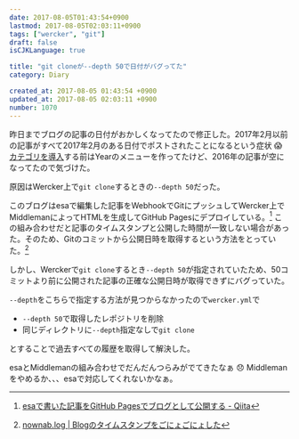 ```yaml
---
date: 2017-08-05T01:43:54+0900
lastmod: 2017-08-05T02:03:11+0900
tags: ["wercker", "git"]
draft: false
isCJKLanguage: true

title: "git cloneが--depth 50で日付がバグってた"
category: Diary

created_at: 2017-08-05 01:43:54 +0900
updated_at: 2017-08-05 02:03:11 +0900
number: 1070
---
```


昨日までブログの記事の日付がおかしくなってたので修正した。2017年2月以前の記事がすべて2017年2月のある日付でポストされたことになるという症状 :scream:
[カテゴリを導入](https://blog.nownabe.com/2017/08/04/1069.html)する前はYearのメニューを作ってたけど、2016年の記事が空になってたので気づけた。

原因はWercker上で`git clone`するときの`--depth 50`だった。

このブログはesaで編集した記事をWebhookでGitにプッシュしてWercker上でMiddlemanによってHTMLを生成してGitHub Pagesにデプロイしている。[^1]
この組み合わせだと記事のタイムスタンプと公開した時間が一致しない場合があった。そのため、Gitのコミットから公開日時を取得するという方法をとっていた。[^2]

[^1]: [esaで書いた記事をGitHub Pagesでブログとして公開する - Qiita](http://qiita.com/nownabe/items/915c44f19d5806058419)
[^2]: [nownab.log | Blogのタイムスタンプをごにょごにょした](https://blog.nownabe.com/2017/03/12/639.html)

しかし、Werckerで`git clone`するとき`--depth 50`が指定されていたため、50コミットより前に公開された記事の正確な公開日時が取得できずにバグっていた。

`--depth`をこちらで指定する方法が見つからなかったので`wercker.yml`で

* `--depth 50`で取得したレポジトリを削除
* 同じディレクトリに`--depth`指定なしで`git clone`

とすることで過去すべての履歴を取得して解決した。

esaとMiddlemanの組み合わせでだんだんつらみがでてきたなぁ :disappointed: 
Middlemanをやめるか、、、esaで対応してくれないかなぁ。
